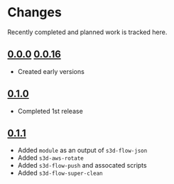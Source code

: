 # Changes
Recently completed and planned work is tracked here.

## [0.0.0](.) [0.0.16](.)
- Created early versions

## [0.1.0](.)
- Completed 1st release

## [0.1.1](.)
- Added `module` as an output of `s3d-flow-json`
- Added `s3d-aws-rotate`
- Added `s3d-flow-push` and assocated scripts
- Added `s3d-flow-super-clean`
